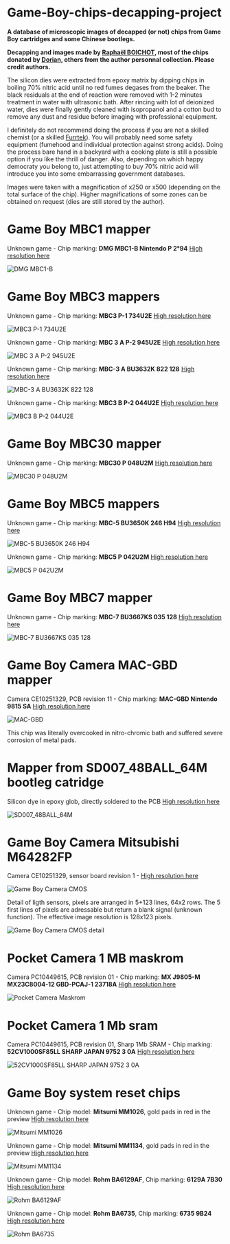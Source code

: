 # Game-Boy-chips-decapping-project

**A database of microscopic images of decapped (or not) chips from Game Boy cartridges and some Chinese bootlegs.**

**Decapping and images made by [Raphaël BOICHOT](https://github.com/Raphael-Boichot), most of the chips donated by [Dorian](https://github.com/dori4n), others from the author personnal collection. Please credit authors.**

The silicon dies were extracted from epoxy matrix by dipping chips in boiling 70% nitric acid until no red fumes degases from the beaker. The black residuals at the end of reaction were removed with 1-2 minutes treatment in water with ultrasonic bath. After rincing with lot of deionized water, dies were finally gently cleaned with isopropanol and a cotton bud to remove any dust and residue before imaging with professional equipment.

I definitely do not recommend doing the process if you are not a skilled chemist (or a skilled [Furrtek](https://github.com/furrtek)). You will probably need some safety equipment (fumehood and individual protection against strong acids). Doing the process bare hand in a backyard with a cooking plate is still a possible option if you like the thrill of danger. Also, depending on which happy democraty you belong to, just attempting to buy 70% nitric acid will introduce you into some embarrassing government databases.

Images were taken with a magnification of x250 or x500 (depending on the total surface of the chip). Higher magnifications of some zones can be obtained on request (dies are still stored by the author).

# Game Boy MBC1 mapper
Unknown game - Chip marking: **DMG MBC1-B Nintendo P 2°94** [High resolution here](https://drive.google.com/file/d/11IMe75MVlMv_imL12D-UjlCwxDRTgbdM/view?usp=sharing)

![DMG MBC1-B](https://github.com/Raphael-Boichot/Game-Boy-chips-decapping-project/blob/main/Previews/DMG%20MBC1-B%20Nintendo%20P%202%C2%B094-preview.png)

# Game Boy MBC3 mappers
Unknown game - Chip marking: **MBC3 P-1 734U2E** [High resolution here](https://drive.google.com/file/d/1aDTHwyut4xei_zgxTdFrbyyLH9tH_sX4/view?usp=sharing)

![MBC3 P-1 734U2E](https://github.com/Raphael-Boichot/Game-Boy-chips-decapping-project/blob/main/Previews/MBC3%20P-1%20734U2E-preview.png)

Unknown game - Chip marking: **MBC 3 A P-2 945U2E** [High resolution here](https://drive.google.com/file/d/12fmrYQCoV1VyUdKG_TbIVRGtba_tC930/view?usp=sharing)

![MBC 3 A P-2 945U2E](https://github.com/Raphael-Boichot/Game-Boy-chips-decapping-project/blob/main/Previews/MBC%203%20A%20P-2%20945U2E-preview.png)

Unknown game - Chip marking: **MBC-3 A BU3632K 822 128** [High resolution here](https://drive.google.com/file/d/1lBIRyb209nLF1f5kokW9P1FRXQjIxA7J/view?usp=sharing)

![MBC-3 A BU3632K 822 128](https://github.com/Raphael-Boichot/Game-Boy-chips-decapping-project/blob/main/Previews/MBC-3%20A%20BU3632K%20822%20128-preview.png)

Unknown game - Chip marking: **MBC3 B P-2 044U2E** [High resolution here](https://drive.google.com/file/d/1QRxZgFvdHOmijOCLsmWseviNGLI8Do6J/view?usp=sharing)

![MBC3 B P-2 044U2E](https://github.com/Raphael-Boichot/Game-Boy-chips-decapping-project/blob/main/Previews/MBC3%20B%20P-2%20044U2E-preview.png)

# Game Boy MBC30 mapper
Unknown game - Chip marking: **MBC30 P 048U2M** [High resolution here](https://drive.google.com/file/d/1uBgJFp5zRNSwiTJPn4YXsPm9jtddF5L0/view?usp=sharing)

![MBC30 P 048U2M](https://github.com/Raphael-Boichot/Game-Boy-chips-decapping-project/blob/main/Previews/MBC30%20P%20048U2M-preview.png)

# Game Boy MBC5 mappers

Unknown game - Chip marking: **MBC-5 BU3650K 246 H94** [High resolution here](https://drive.google.com/file/d/14B0vrZwHkuiCvUKfV5LXoiFjdeoYK7sJ/view?usp=sharing)

![MBC-5 BU3650K 246 H94](https://github.com/Raphael-Boichot/Game-Boy-chips-decapping-project/blob/main/Previews/MBC-5%20BU3650K%20246%20H94-preview.png)

Unknown game - Chip marking: **MBC5 P 042U2M** [High resolution here](https://drive.google.com/file/d/14FDw-eAvsf2L0ukMvjJDmuyO6rBKxBYB/view?usp=sharing)

![MBC5 P 042U2M](https://github.com/Raphael-Boichot/Game-Boy-chips-decapping-project/blob/main/Previews/MBC5%20P%20042U2M-preview.png)

# Game Boy MBC7 mapper
Unknown game - Chip marking: **MBC-7 BU3667KS 035 128** [High resolution here](https://drive.google.com/file/d/1crpsS7eNjSbeESiP8WTbkyCDwRE_X5oa/view?usp=sharing)

![MBC-7 BU3667KS 035 128](https://github.com/Raphael-Boichot/Game-Boy-chips-decapping-project/blob/main/Previews/MBC-7%20BU3667KS%20035%20128-preview.png)

# Game Boy Camera MAC-GBD mapper
Camera CE10251329, PCB revision 11 - Chip marking: **MAC-GBD Nintendo 9815 SA** [High resolution here](https://drive.google.com/file/d/1fUm43i4zzt71fiRKpbipy4eYC-yVmNwh/view?usp=sharing)

![MAC-GBD](https://github.com/Raphael-Boichot/Game-Boy-chips-decapping-project/blob/main/Previews/MAC-GBD%20Nintendo%209815%20SA-preview.png)

This chip was literally overcooked in nitro-chromic bath and suffered severe corrosion of metal pads.

# Mapper from SD007_48BALL_64M bootleg catridge
Silicon dye in epoxy glob, directly soldered to the PCB [High resolution here](https://drive.google.com/file/d/1n5LEmbzellyvb24gj-uZ_xno30BZDt9J/view?usp=sharing)

![SD007_48BALL_64M](https://github.com/Raphael-Boichot/Game-Boy-chips-decapping-project/blob/main/Previews/SD007_48BALL_64M%20mapper-preview.png)

# Game Boy Camera Mitsubishi M64282FP
Camera CE10251329, sensor board revision 1 - [High resolution here](https://drive.google.com/file/d/1t0iczgT00NVYwDEGJ-6-9WYSS4gzTDif/view?usp=sharing)

![Game Boy Camera CMOS](https://github.com/Raphael-Boichot/Game-Boy-chips-decapping-project/blob/main/Previews/Mitsubishi%20M64282FP-preview.png)

Detail of ligth sensors, pixels are arranged in 5+123 lines, 64x2 rows. The 5 first lines of pixels are adressable but return a blank signal (unknown function). The effective image resolution is 128x123 pixels.

![Game Boy Camera CMOS detail](https://github.com/Raphael-Boichot/Game-Boy-chips-decapping-project/blob/main/Previews/Mitsubishi%20M64282FP_detail%20of%20light%20sensors.png)

# Pocket Camera 1 MB maskrom
Camera PC10449615, PCB revision 01 - Chip marking: **MX J9805-M MX23C8004-12 GBD-PCAJ-1 23718A** [High resolution here](https://drive.google.com/file/d/1xGPd-S2JqzOhwf5aPOPGGmLtQ0v0OHIU/view?usp=sharing)

![Pocket Camera Maskrom](https://github.com/Raphael-Boichot/Game-Boy-chips-decapping-project/blob/main/Previews/MX%20J9805-M%20MX23C8004-12%20GBD-PCAJ-1%2023718A-preview.png)

# Pocket Camera 1 Mb sram
Camera PC10449615, PCB revision 01, Sharp 1Mb SRAM - Chip marking: **52CV1000SF85LL SHARP JAPAN 9752 3 0A** [High resolution here](https://drive.google.com/file/d/165wjuTwJ_VMFnYcZ2iV-7jxmVmYcFwEk/view?usp=sharing)

![52CV1000SF85LL SHARP JAPAN 9752 3 0A](https://github.com/Raphael-Boichot/Game-Boy-chips-decapping-project/blob/main/Previews/52CV1000SF85LL%20SHARP%20JAPAN%209752%203%200A-preview.png)

# Game Boy system reset chips
Unknown game - Chip model: **Mitsumi MM1026**, gold pads in red in the preview [High resolution here](https://drive.google.com/file/d/1rVmwP0wnM0uuMyvdNmUqNdVYYWh3Sr4V/view?usp=sharing)

![Mitsumi MM1026](https://github.com/Raphael-Boichot/Game-Boy-chips-decapping-project/blob/main/Previews/Mitsumi%20MM1026-preview_annoted.png)

Unknown game - Chip model: **Mitsumi MM1134**, gold pads in red in the preview [High resolution here](https://drive.google.com/file/d/1AHGJ0PBbRakLn1aH7mnhxx491KSPDB8-/view?usp=sharing)

![Mitsumi MM1134](https://github.com/Raphael-Boichot/Game-Boy-chips-decapping-project/blob/main/Previews/Mitsumi%20MM1134-preview_annoted.png)

Unknown game - Chip model: **Rohm BA6129AF**, Chip marking: **6129A 7B30** [High resolution here](https://drive.google.com/file/d/1S55S3_HHgjI5ZH2YSWqfx6di5cer_K4q/view?usp=sharing)

![Rohm BA6129AF](https://github.com/Raphael-Boichot/Game-Boy-chips-decapping-project/blob/main/Previews/ROHM%20BA6129AF-preview.png)

Unknown game - Chip model: **Rohm BA6735**, Chip marking: **6735 9B24** [High resolution here](https://drive.google.com/file/d/1bIS2R12Bo1tWvuk6yniWBFyetblLvqvn/view?usp=sharing)

![Rohm BA6735](https://github.com/Raphael-Boichot/Game-Boy-chips-decapping-project/blob/main/Previews/ROHM%20BA6735-preview.png)







